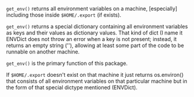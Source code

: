 `get_env()` returns all environment variables on a machine, [especially] including those inside `$HOME/.export` (if exists).

`get_env()` returns a special dictionary containing all environment variables as keys and their values as dictionary values. 
That kind of dict (I name it ENVDict does not throw an error when a key is not present; instead, it returns an empty string (''), allowing at least some part of the code to be runnable on another machine.

`get_env()` is the primary function of this package.

If `$HOME/.export` doesn't exist on that machine it just returns os.environ() that consists of all environment variables on that particular machine but in the form of that special dictype mentioned (ENVDict).

